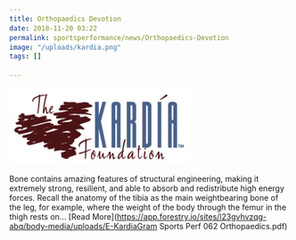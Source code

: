 ```yaml
---
title: Orthopaedics Devotion
date: 2018-11-20 03:22
permalink: sportsperformance/news/Orthopaedics-Devotion
image: "/uploads/kardia.png"
tags: []

---
```

![](/uploads/kardia.png)

Bone contains amazing features of structural engineering, making it extremely strong, resilient, and able to absorb and redistribute high energy forces. Recall the anatomy of the tibia as the main weightbearing bone of the leg, for example, where the weight of the body through the femur in the thigh rests on... [Read More](https://app.forestry.io/sites/l23gvhvzqg-abq/body-media/uploads/E-KardiaGram Sports Perf 062 Orthopaedics.pdf)